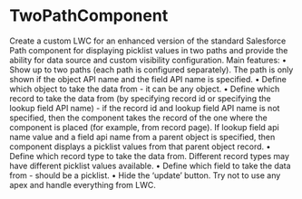 # TwoPathComponent
Create a custom LWC for an enhanced version of the standard Salesforce Path component for displaying picklist values in two paths and provide the ability for data source and custom visibility configuration.
Main features:
•	Show up to two paths (each path is configured separately). The path is only shown if the object API name and the field API name is specified.
•	Define which object to take the data from - it can be any object.
•	Define which record to take the data from (by specifying record id or specifying the lookup field API name) - if the record id and lookup field API name is not specified, then the component takes the record of the one where the component is placed (for example, from record page). If lookup field api name value and a field api name from a parent object is specified, then component displays a picklist values from that parent object record.
•	Define which record type to take the data from. Different record types may have different picklist values available.
•	Define which field to take the data from - should be a picklist.
•	Hide the ‘update’ button.
Try not to use any apex and handle everything from LWC.
